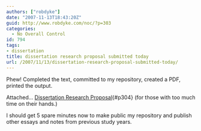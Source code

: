 ```yaml
---
authors: ["robdyke"]
date: "2007-11-13T18:43:20Z"
guid: http://www.robdyke.com/noc/?p=303
categories:
  - No Overall Control
id: 794
tags:
- dissertation
title: dissertation research proposal submitted today
url: /2007/11/13/dissertation-research-proposal-submitted-today/
---
```

Phew! Completed the text, committed to my repository, created a PDF, printed the output.

Attached... [Dissertation Research Proposal](/pubfiles/2007/11/robdyke_dissertation_research_proposal_submitted.pdf){#p304} (for those with too much time on their hands.)

I should get 5 spare minutes now to make public my repository and publish other essays and notes from previous study years.